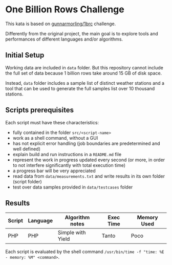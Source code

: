 # One Billion Rows Challenge

This kata is based on [gunnarmorling/1brc](https://github.com/gunnarmorling/1brc) challenge.

Differently from the original project, the main goal is to explore tools and performances of different languages and/or
algorithms.

## Initial Setup

Working data are included in `data` folder. But this repository cannot include the full set of data because 1 billion
rows take around 15 GB of disk space.

Instead, `data` folder includes a sample list of distinct weather stations and a tool that can be used to generate the
full samples list over 10 thousand stations.

## Scripts prerequisites

Each script must have these characteristics:

* fully contained in the folder `src/<script-name>`
* work as a shell command, without a GUI
* has not explicit error handling (job boundaries are predetermined and well defined)
* explain build and run instructions in a `README.md` file
* represent the work in progress updated every second (or more, in order to not interfere significantly with total
  execution time)
* a progress bar will be very appreciated
* read data from `data/measurements.txt` and write results in its own folder (script folder)
* test over data samples provided in `data/testcases` folder

## Results

| Script | Language | Algorithm notes   | Exec Time | Memory Used |
|--------|----------|-------------------|-----------|-------------|
| PHP    | PHP      | Simple with Yield | Tanto     | Poco        |

Each script is evaluated by the shell command `/usr/bin/time -f "time: %E - memory: %M" <command>`.
